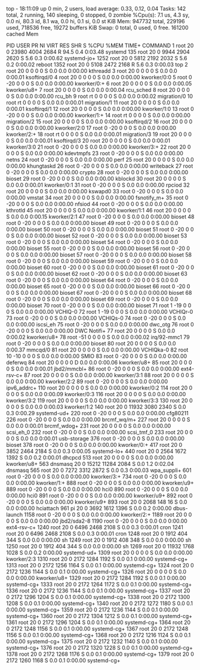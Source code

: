 top - 18:11:09 up 0 min,  2 users,  load average: 0.33, 0.12, 0.04
Tasks: 142 total,   2 running, 140 sleeping,   0 stopped,   0 zombie
%Cpu(s):  7.1 us,  4.3 sy,  0.0 ni, 80.3 id,  8.1 wa,  0.0 hi,  0.1 si,  0.0 st
KiB Mem:    947732 total,   229196 used,   718536 free,    19272 buffers
KiB Swap:        0 total,        0 used,        0 free.   161200 cached Mem

  PID USER      PR  NI    VIRT    RES    SHR S  %CPU %MEM     TIME+ COMMAND
    1 root      20   0   23980   4004   2684 R  94.5  0.4   0:03.48 systemd
  135 root      20   0    9944   2904   2620 S   5.6  0.3   0:00.62 systemd-jo+
 1252 root      20   0    5812   2192   2032 S   5.6  0.2   0:00.02 reboot
 1352 root      20   0    5108   2472   2168 R   5.6  0.3   0:00.03 top
    2 root      20   0       0      0      0 S   0.0  0.0   0:00.00 kthreadd
    3 root      20   0       0      0      0 S   0.0  0.0   0:00.01 ksoftirqd/0
    4 root      20   0       0      0      0 S   0.0  0.0   0:00.00 kworker/0:0
    5 root       0 -20       0      0      0 S   0.0  0.0   0:00.00 kworker/0:+
    6 root      20   0       0      0      0 S   0.0  0.0   0:00.05 kworker/u8+
    7 root      20   0       0      0      0 S   0.0  0.0   0:00.04 rcu_sched
    8 root      20   0       0      0      0 S   0.0  0.0   0:00.00 rcu_bh
    9 root      rt   0       0      0      0 S   0.0  0.0   0:00.02 migration/0
   10 root      rt   0       0      0      0 S   0.0  0.0   0:00.01 migration/1
   11 root      20   0       0      0      0 S   0.0  0.0   0:00.01 ksoftirqd/1
   12 root      20   0       0      0      0 S   0.0  0.0   0:00.00 kworker/1:0
   13 root       0 -20       0      0      0 S   0.0  0.0   0:00.00 kworker/1:+
   14 root      rt   0       0      0      0 S   0.0  0.0   0:00.00 migration/2
   15 root      20   0       0      0      0 S   0.0  0.0   0:00.00 ksoftirqd/2
   16 root      20   0       0      0      0 S   0.0  0.0   0:00.00 kworker/2:0
   17 root       0 -20       0      0      0 S   0.0  0.0   0:00.00 kworker/2:+
   18 root      rt   0       0      0      0 S   0.0  0.0   0:00.01 migration/3
   19 root      20   0       0      0      0 S   0.0  0.0   0:00.01 ksoftirqd/3
   20 root      20   0       0      0      0 S   0.0  0.0   0:00.01 kworker/3:0
   21 root       0 -20       0      0      0 S   0.0  0.0   0:00.00 kworker/3:+
   22 root      20   0       0      0      0 S   0.0  0.0   0:00.00 kdevtmpfs
   23 root       0 -20       0      0      0 S   0.0  0.0   0:00.00 netns
   24 root       0 -20       0      0      0 S   0.0  0.0   0:00.00 perf
   25 root      20   0       0      0      0 S   0.0  0.0   0:00.00 khungtaskd
   26 root       0 -20       0      0      0 S   0.0  0.0   0:00.00 writeback
   27 root       0 -20       0      0      0 S   0.0  0.0   0:00.00 crypto
   28 root       0 -20       0      0      0 S   0.0  0.0   0:00.00 bioset
   29 root       0 -20       0      0      0 S   0.0  0.0   0:00.00 kblockd
   30 root      20   0       0      0      0 S   0.0  0.0   0:00.01 kworker/0:1
   31 root       0 -20       0      0      0 S   0.0  0.0   0:00.00 rpciod
   32 root      20   0       0      0      0 S   0.0  0.0   0:00.00 kswapd0
   33 root       0 -20       0      0      0 S   0.0  0.0   0:00.00 vmstat
   34 root      20   0       0      0      0 S   0.0  0.0   0:00.00 fsnotify_m+
   35 root       0 -20       0      0      0 S   0.0  0.0   0:00.00 nfsiod
   44 root       0 -20       0      0      0 S   0.0  0.0   0:00.00 kthrotld
   45 root      20   0       0      0      0 S   0.0  0.0   0:00.00 kworker/1:1
   46 root      20   0       0      0      0 S   0.0  0.0   0:00.15 kworker/2:1
   47 root       0 -20       0      0      0 S   0.0  0.0   0:00.00 bioset
   48 root       0 -20       0      0      0 S   0.0  0.0   0:00.00 bioset
   49 root       0 -20       0      0      0 S   0.0  0.0   0:00.00 bioset
   50 root       0 -20       0      0      0 S   0.0  0.0   0:00.00 bioset
   51 root       0 -20       0      0      0 S   0.0  0.0   0:00.00 bioset
   52 root       0 -20       0      0      0 S   0.0  0.0   0:00.00 bioset
   53 root       0 -20       0      0      0 S   0.0  0.0   0:00.00 bioset
   54 root       0 -20       0      0      0 S   0.0  0.0   0:00.00 bioset
   55 root       0 -20       0      0      0 S   0.0  0.0   0:00.00 bioset
   56 root       0 -20       0      0      0 S   0.0  0.0   0:00.00 bioset
   57 root       0 -20       0      0      0 S   0.0  0.0   0:00.00 bioset
   58 root       0 -20       0      0      0 S   0.0  0.0   0:00.00 bioset
   59 root       0 -20       0      0      0 S   0.0  0.0   0:00.00 bioset
   60 root       0 -20       0      0      0 S   0.0  0.0   0:00.00 bioset
   61 root       0 -20       0      0      0 S   0.0  0.0   0:00.00 bioset
   62 root       0 -20       0      0      0 S   0.0  0.0   0:00.00 bioset
   63 root       0 -20       0      0      0 S   0.0  0.0   0:00.00 bioset
   64 root       0 -20       0      0      0 S   0.0  0.0   0:00.00 bioset
   65 root       0 -20       0      0      0 S   0.0  0.0   0:00.00 bioset
   66 root       0 -20       0      0      0 S   0.0  0.0   0:00.00 bioset
   67 root       0 -20       0      0      0 S   0.0  0.0   0:00.00 bioset
   68 root       0 -20       0      0      0 S   0.0  0.0   0:00.00 bioset
   69 root       0 -20       0      0      0 S   0.0  0.0   0:00.00 bioset
   70 root       0 -20       0      0      0 S   0.0  0.0   0:00.00 bioset
   71 root       1 -19       0      0      0 S   0.0  0.0   0:00.00 VCHIQ-0
   72 root       1 -19       0      0      0 S   0.0  0.0   0:00.00 VCHIQr-0
   73 root       0 -20       0      0      0 S   0.0  0.0   0:00.00 VCHIQs-0
   74 root       0 -20       0      0      0 S   0.0  0.0   0:00.00 iscsi_eh
   75 root       0 -20       0      0      0 S   0.0  0.0   0:00.00 dwc_otg
   76 root       0 -20       0      0      0 S   0.0  0.0   0:00.00 DWC Notifi+
   77 root      20   0       0      0      0 S   0.0  0.0   0:00.02 kworker/u8+
   78 root     -51   0       0      0      0 S   0.0  0.0   0:00.02 irq/92-mmc1
   79 root       0 -20       0      0      0 S   0.0  0.0   0:00.00 bioset
   80 root      20   0       0      0      0 S   0.0  0.0   0:00.37 mmcqd/0
   81 root      20   0       0      0      0 S   0.0  0.0   0:00.00 VCHIQka-0
   82 root      10 -10       0      0      0 S   0.0  0.0   0:00.00 SMIO
   83 root       0 -20       0      0      0 S   0.0  0.0   0:00.00 deferwq
   84 root      20   0       0      0      0 D   0.0  0.0   0:00.06 kworker/u8+
   85 root      20   0       0      0      0 S   0.0  0.0   0:00.01 jbd2/mmcbl+
   86 root       0 -20       0      0      0 S   0.0  0.0   0:00.00 ext4-rsv-c+
   87 root      20   0       0      0      0 S   0.0  0.0   0:00.00 kworker/3:1
   88 root      20   0       0      0      0 S   0.0  0.0   0:00.00 kworker/2:2
   89 root       0 -20       0      0      0 S   0.0  0.0   0:00.00 ipv6_addrc+
  110 root      20   0       0      0      0 S   0.0  0.0   0:00.00 kworker/0:2
  114 root      20   0       0      0      0 S   0.0  0.0   0:00.09 kworker/0:3
  116 root      20   0       0      0      0 S   0.0  0.0   0:00.00 kworker/3:2
  119 root      20   0       0      0      0 S   0.0  0.0   0:00.00 kworker/3:3
  130 root      20   0       0      0      0 S   0.0  0.0   0:00.03 kworker/1:2
  140 root      20   0   11932   3080   2340 S   0.0  0.3   0:00.29 systemd-ud+
  220 root       0 -20       0      0      0 S   0.0  0.0   0:00.00 cfg80211
  226 root       0 -20       0      0      0 S   0.0  0.0   0:00.00 brcmf_wq/m+
  227 root      20   0       0      0      0 S   0.0  0.0   0:00.01 brcmf_wdog+
  231 root      20   0       0      0      0 S   0.0  0.0   0:00.00 scsi_eh_0
  232 root       0 -20       0      0      0 S   0.0  0.0   0:00.00 scsi_tmf_0
  233 root      20   0       0      0      0 S   0.0  0.0   0:00.01 usb-storage
  376 root       0 -20       0      0      0 S   0.0  0.0   0:00.00 bioset
  378 root       0 -20       0      0      0 S   0.0  0.0   0:00.00 kworker/0:+
  417 root      20   0    3852   2464   2184 S   0.0  0.3   0:00.05 systemd-lo+
  440 root      20   0    2564   1672   1392 S   0.0  0.2   0:00.01 dhcpcd
  513 root      20   0       0      0      0 S   0.0  0.0   0:00.00 kworker/u8+
  563 dnsmasq   20   0   15212  11284   2084 S   0.0  1.2   0:02.04 dnsmasq
  565 root      20   0    7272   3312   2872 S   0.0  0.3   0:00.03 wpa_suppli+
  601 root       0 -20       0      0      0 S   0.0  0.0   0:00.00 kworker/3:+
  734 root       0 -20       0      0      0 S   0.0  0.0   0:00.00 kworker/1:+
  888 root       0 -20       0      0      0 S   0.0  0.0   0:00.00 kworker/u9+
  889 root       0 -20       0      0      0 S   0.0  0.0   0:00.00 hci0
  890 root       0 -20       0      0      0 S   0.0  0.0   0:00.00 hci0
  891 root       0 -20       0      0      0 S   0.0  0.0   0:00.00 kworker/u9+
  892 root       0 -20       0      0      0 S   0.0  0.0   0:00.00 kworker/u9+
  893 root      20   0    2068    148     16 S   0.0  0.0   0:00.00 hciattach
  961 pi        20   0    3692   1612   1396 S   0.0  0.2   0:00.00 dbus-launch
 1158 root       0 -20       0      0      0 S   0.0  0.0   0:00.00 kworker/2:+
 1189 root      20   0       0      0      0 S   0.0  0.0   0:00.00 jbd2/sda2-8
 1190 root       0 -20       0      0      0 S   0.0  0.0   0:00.00 ext4-rsv-c+
 1240 root      20   0    6496   2468   2108 S   0.0  0.3   0:00.01 cron
 1241 root      20   0    6496   2468   2108 S   0.0  0.3   0:00.01 cron
 1248 root      20   0    1912    404    344 S   0.0  0.0   0:00.00 sh
 1249 root      20   0    1912    408    348 S   0.0  0.0   0:00.00 sh
 1250 root      20   0    1912    404    344 S   0.0  0.0   0:00.00 sh
 1269 root      20   0   11932   1768   1028 S   0.0  0.2   0:00.00 systemd-ud+
 1309 root      20   0       0      0      0 S   0.0  0.0   0:00.00 kworker/2:3
 1310 root      20   0    2172   1284   1192 S   0.0  0.1   0:00.00 systemd-cg+
 1313 root      20   0    2172   1256   1164 S   0.0  0.1   0:00.00 systemd-cg+
 1324 root      20   0    2172   1236   1144 S   0.0  0.1   0:00.00 systemd-cg+
 1326 root      20   0       0      0      0 S   0.0  0.0   0:00.00 kworker/u8+
 1329 root      20   0    2172   1284   1192 S   0.0  0.1   0:00.00 systemd-cg+
 1333 root      20   0    2172   1264   1172 S   0.0  0.1   0:00.00 systemd-cg+
 1336 root      20   0    2172   1236   1144 S   0.0  0.1   0:00.00 systemd-cg+
 1337 root      20   0    2172   1296   1204 S   0.0  0.1   0:00.00 systemd-cg+
 1338 root      20   0    2172   1300   1208 S   0.0  0.1   0:00.00 systemd-cg+
 1340 root      20   0    2172   1272   1180 S   0.0  0.1   0:00.00 systemd-cg+
 1359 root      20   0    2172   1236   1144 S   0.0  0.1   0:00.00 systemd-cg+
 1360 root      20   0    2172   1304   1212 S   0.0  0.1   0:00.00 systemd-cg+
 1361 root      20   0    2172   1296   1204 S   0.0  0.1   0:00.00 systemd-cg+
 1364 root      20   0    2172   1248   1156 S   0.0  0.1   0:00.00 systemd-cg+
 1367 root      20   0    2172   1248   1156 S   0.0  0.1   0:00.00 systemd-cg+
 1368 root      20   0    2172   1216   1124 S   0.0  0.1   0:00.00 systemd-cg+
 1375 root      20   0    2172   1232   1140 S   0.0  0.1   0:00.00 systemd-cg+
 1376 root      20   0    2172   1320   1228 S   0.0  0.1   0:00.00 systemd-cg+
 1378 root      20   0    2172   1268   1176 S   0.0  0.1   0:00.00 systemd-cg+
 1379 root      20   0    2172   1260   1168 S   0.0  0.1   0:00.00 systemd-cg+
